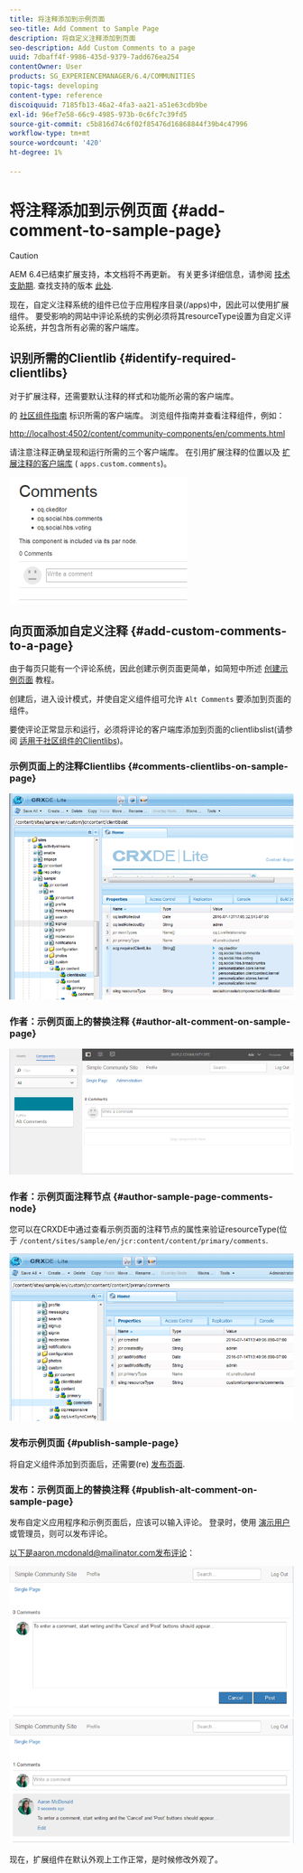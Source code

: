 ```yaml
---
title: 将注释添加到示例页面
seo-title: Add Comment to Sample Page
description: 将自定义注释添加到页面
seo-description: Add Custom Comments to a page
uuid: 7dbaff4f-9986-435d-9379-7add676ea254
contentOwner: User
products: SG_EXPERIENCEMANAGER/6.4/COMMUNITIES
topic-tags: developing
content-type: reference
discoiquuid: 7185fb13-46a2-4fa3-aa21-a51e63cdb9be
exl-id: 96ef7e58-66c9-4985-973b-0c6fc7c39fd5
source-git-commit: c5b816d74c6f02f85476d16868844f39b4c47996
workflow-type: tm+mt
source-wordcount: '420'
ht-degree: 1%

---
```


# 将注释添加到示例页面 {#add-comment-to-sample-page}

>[!CAUTION]
>
>AEM 6.4已结束扩展支持，本文档将不再更新。 有关更多详细信息，请参阅 [技术支助期](https://helpx.adobe.com/cn/support/programs/eol-matrix.html). 查找支持的版本 [此处](https://experienceleague.adobe.com/docs/).

现在，自定义注释系统的组件已位于应用程序目录(/apps)中，因此可以使用扩展组件。 要受影响的网站中评论系统的实例必须将其resourceType设置为自定义评论系统，并包含所有必需的客户端库。

## 识别所需的Clientlib {#identify-required-clientlibs}

对于扩展注释，还需要默认注释的样式和功能所必需的客户端库。

的 [社区组件指南](components-guide.md) 标识所需的客户端库。 浏览组件指南并查看注释组件，例如：

[http://localhost:4502/content/community-components/en/comments.html](http://localhost:4502/content/community-components/en/comments.html)

请注意注释正确呈现和运行所需的三个客户端库。 在引用扩展注释的位置以及 [扩展注释的客户端库](extend-create-components.md#create-a-client-library-folder) ( `apps.custom.comments`)。

![chlimage_1-47](assets/chlimage_1-47.png)

## 向页面添加自定义注释 {#add-custom-comments-to-a-page}

由于每页只能有一个评论系统，因此创建示例页面更简单，如简短中所述 [创建示例页面](create-sample-page.md) 教程。

创建后，进入设计模式，并使自定义组件组可允许 `Alt Comments` 要添加到页面的组件。

要使评论正常显示和运行，必须将评论的客户端库添加到页面的clientlibslist(请参阅 [适用于社区组件的Clientlibs](clientlibs.md))。

### 示例页面上的注释Clientlibs {#comments-clientlibs-on-sample-page}

![示例页面上的注释Clientlibs](assets/chlimage_1-48.png)

### 作者：示例页面上的替换注释 {#author-alt-comment-on-sample-page}

![示例页面上的替换注释](assets/chlimage_1-49.png)

### 作者：示例页面注释节点 {#author-sample-page-comments-node}

您可以在CRXDE中通过查看示例页面的注释节点的属性来验证resourceType(位于 `/content/sites/sample/en/jcr:content/content/primary/comments`.

![chlimage_1-50](assets/chlimage_1-50.png)

### 发布示例页面 {#publish-sample-page}

将自定义组件添加到页面后，还需要(re) [发布页面](sites-console.md#publishing-the-site).

### 发布：示例页面上的替换注释 {#publish-alt-comment-on-sample-page}

发布自定义应用程序和示例页面后，应该可以输入评论。 登录时，使用 [演示用户](tutorials.md#demo-users) 或管理员，则可以发布评论。

以下是aaron.mcdonald@mailinator.com发布评论：

![chlimage_1-51](assets/chlimage_1-51.png) ![chlimage_1-52](assets/chlimage_1-52.png)

现在，扩展组件在默认外观上工作正常，是时候修改外观了。
